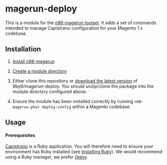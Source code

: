 # magerun-deploy

This is a module for the [n98-magerun toolset](https://github.com/netz98/n98-magerun). It adds a set of commands intended to manage Capistrano configuration for your Magento 1.x codebase.

## Installation
1. [Install n98-magerun](https://github.com/netz98/n98-magerun#installation)

2. [Create a module directory](https://github.com/netz98/n98-magerun/wiki/Modules#where-can-modules-be-placed)

3. Either clone this repository or [download the latest version](https://github.com/6by6/magerun-deploy/archive/master.zip) of 6by6/magerun-deploy. You should unzip/clone the package into the module directory configured above.

4. Ensure the module has been installed correctly by running `n98-magerun.phar deploy:config` within a Magento codebase. 

## Usage

#### Prerequesites
[Capistrano](http://capistranorb.com/) is a Ruby application. You will therefore need to ensure your environment has Ruby installed (see [Installing Ruby](https://www.ruby-lang.org/en/documentation/installation/)). We would recommend using a Ruby manager, we prefer [rbenv](https://github.com/rbenv/rbenv#readme).
